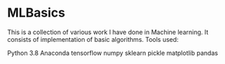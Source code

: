# MLBasics

This is a collection of various work I have done in Machine learning. It consists of implementation of basic algorithms.
Tools used:

Python 3.8
Anaconda
tensorflow
numpy
sklearn
pickle
matplotlib
pandas
